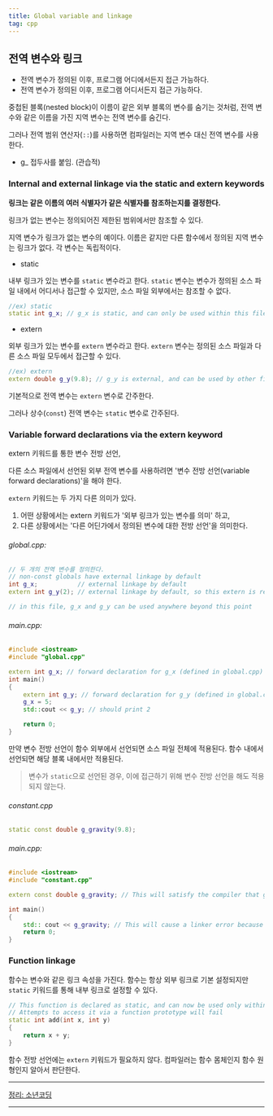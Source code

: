 ```yaml
---
title: Global variable and linkage
tag: cpp
---
```






## 전역 변수와 링크



+ 전역 변수가 정의된 이후, 프로그램 어디에서든지 접근 가능하다.
+ 전역 변수가 정의된 이후, 프로그램 어디서든지 접근 가능하다.

중첩된 블록(nested block)이 이름이 같은 외부 블록의 변수를 숨기는 것처럼, 전역 변수와 같은 이름을 가진 지역 변수는 전역 변수를 숨긴다. 

그러나 전역 범위 연산자(`::`)를 사용하면 컴파일러는 지역 변수 대신 전역 변수를 사용한다.

+ g_ 접두사를 붙임. (관습적)



### Internal and external linkage via the static and extern keywords

**링크는 같은 이름의 여러 식별자가 같은 식별자를 참조하는지를 결정한다.**

링크가 없는 변수는 정의되어진 제한된 범위에서만 참조할 수 있다. 

지역 변수가 링크가 없는 변수의 예이다. 이름은 같지만 다른 함수에서 정의된 지역 변수는 링크가 없다. 각 변수는 독립적이다.

+ static

내부 링크가 있는 변수를 `static` 변수라고 한다. `static` 변수는 변수가 정의된 소스 파일 내에서 어디서나 접근할 수 있지만, 소스 파일 외부에서는 참조할 수 없다.

```cpp
//ex) static
static int g_x; // g_x is static, and can only be used within this file
```

+ extern

외부 링크가 있는 변수를 `extern` 변수라고 한다. `extern` 변수는 정의된 소스 파일과 다른 소스 파일 모두에서 접근할 수 있다.

```cpp
//ex) extern
extern double g_y(9.8); // g_y is external, and can be used by other files
```

기본적으로 전역 변수는 `extern` 변수로 간주한다. 

그러나 상수(`const`) 전역 변수는 `static` 변수로 간주된다.



### Variable forward declarations via the extern keyword

extern 키워드를 통한 변수 전방 선언,

다른 소스 파일에서 선언된 외부 전역 변수를 사용하려면 '변수 전방 선언(variable forward declarations)'을 해야 한다.

`extern` 키워드는 두 가지 다른 의미가 있다. 

1. 어떤 상황에서는 extern 키워드가 '외부 링크가 있는 변수를 의미' 하고,
2. 다른 상황에서는 '다른 어딘가에서 정의된 변수에 대한 전방 선언'을 의미한다.

###### global.cpp:

```cpp
// 두 개의 전역 변수를 정의한다.
// non-const globals have external linkage by default
int g_x;           // external linkage by default
extern int g_y(2); // external linkage by default, so this extern is redundant and ignored

// in this file, g_x and g_y can be used anywhere beyond this point
```

###### main.cpp:

```cpp
#include <iostream>
#include "global.cpp"

extern int g_x; // forward declaration for g_x (defined in global.cpp) -- g_x can now be used beyond this point in this file
int main()
{
    extern int g_y; // forward declaration for g_y (defined in global.cpp) -- g_y can be used beyond this point in main() only
    g_x = 5;
    std::cout << g_y; // should print 2

    return 0;
}
```

만약 변수 전방 선언이 함수 외부에서 선언되면 소스 파일 전체에 적용된다. 함수 내에서 선언되면 해당 블록 내에서만 적용된다.

> 변수가 `static`으로 선언된 경우, 이에 접근하기 위해 변수 전방 선언을 해도 적용되지 않는다.

###### constant.cpp

```cpp
static const double g_gravity(9.8);
```

###### main.cpp:

```cpp
#include <iostream>
#include "constant.cpp"

extern const double g_gravity; // This will satisfy the compiler that g_gravity exists

int main()
{
    std:: cout << g_gravity; // This will cause a linker error because the only definition of g_gravity is inaccessible from here
    return 0;
}
```



### Function linkage

함수는 변수와 같은 링크 속성을 가진다. 함수는 항상 외부 링크로 기본 설정되지만 `static` 키워드를 통해 내부 링크로 설정할 수 있다.

```cpp
// This function is declared as static, and can now be used only within this file
// Attempts to access it via a function prototype will fail
static int add(int x, int y)
{
    return x + y;
}
```

함수 전방 선언에는 `extern` 키워드가 필요하지 않다. 컴파일러는 함수 몸체인지 함수 원형인지 알아서 판단한다.

---

[정리: 소년코딩](https://boycoding.tistory.com/167?category=1007833)

---